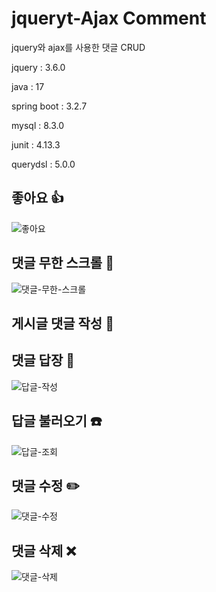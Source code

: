 # jqueryt-Ajax Comment

jquery와 ajax를 사용한 댓글 CRUD

jquery : 3.6.0

java : 17

spring boot : 3.2.7

mysql : 8.3.0

junit : 4.13.3

querydsl : 5.0.0

## 좋아요 👍
<!--좋아요 gif-->
![좋아요](https://github.com/laipuni/jQuery-Ajax-Study/assets/144443568/73af0843-4f01-4bb3-aaeb-1c63a7047854)

<!--좋아요 query => ajax 방식 vs form 방식-->

## 댓글 무한 스크롤 📜
<!--댓글 무한 스크롤 gif-->
![댓글-무한-스크롤](https://github.com/laipuni/jQuery-Ajax-Study/assets/144443568/54043d31-c550-45a8-8d36-aefa07e68259)


## 게시글 댓글 작성 📝
<!--댓글 작성 gif-->

<!--댓글 작성 query => ajax 방식 vs form 방식-->

## 댓글 답장 📝
<!--댓글 답장 gif-->
![답글-작성](https://github.com/laipuni/jQuery-Ajax-Study/assets/144443568/85a91f5b-ac2a-44a4-b94a-7bbb1035555e)

<!--댓글 답장 query => ajax 방식 vs form 방식-->


## 답글 불러오기 ☎️ 
<!--답글 불러오기 gif-->
![답글-조회](https://github.com/laipuni/jQuery-Ajax-Study/assets/144443568/5fe72e25-156e-40ce-a9f5-3bc1a75b3ccc)

<!--답글 불러오기 query => ajax 방식 vs form 방식-->

## 댓글 수정 ✏️ 
<!--댓글 수정 gif-->
![댓글-수정](https://github.com/laipuni/jQuery-Ajax-Study/assets/144443568/effdf576-5478-4163-9643-c8732bdbc9fe)
<!--댓글 수정 query => ajax 방식 vs form 방식-->


## 댓글 삭제 ❌
<!--댓글 삭제 gif-->
![댓글-삭제](https://github.com/laipuni/jQuery-Ajax-Study/assets/144443568/ac1fafdd-dd4a-4fdd-b19d-d32cf28b7b15)

<!--댓글 삭제 query => ajax 방식 vs form 방식-->

